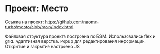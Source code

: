 # Проект: Место
Ссылка на проект: https://github.com/naome-turbo/mesto/blob/main/index.html

Файловая структура проекта построена по БЭМ.
Использовались flex и grid.
Адаптивная верстка.
Popup для редактирования информации. Открытие и закрытие настроено JS.
